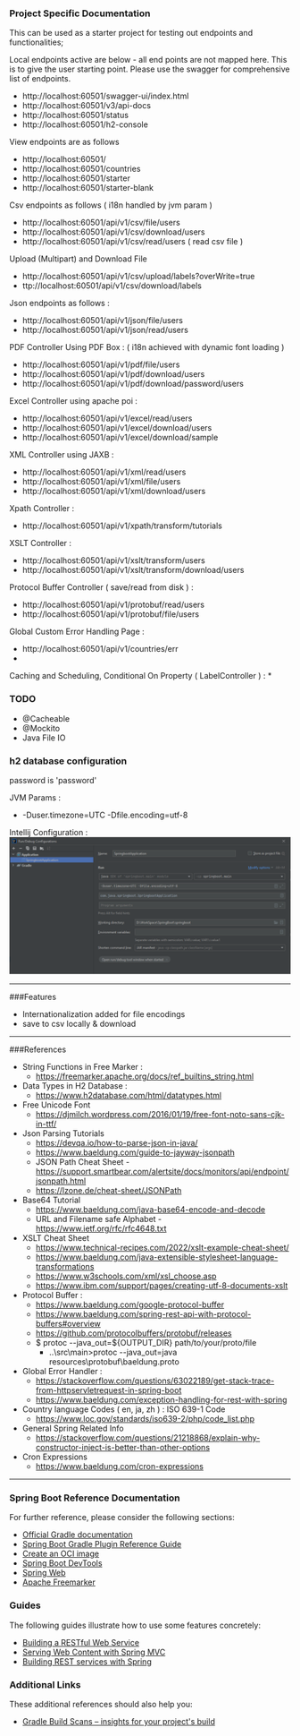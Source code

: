 ### Project Specific Documentation
This can be used as a starter project for testing out endpoints and functionalities;

Local endpoints active are below - all end points are not mapped here. 
This is to give the user  starting point. 
Please use the swagger for comprehensive list of endpoints.

* http://localhost:60501/swagger-ui/index.html
* http://localhost:60501/v3/api-docs
* http://localhost:60501/status
* http://localhost:60501/h2-console

View endpoints are as follows 
* http://localhost:60501/
* http://localhost:60501/countries
* http://localhost:60501/starter
* http://localhost:60501/starter-blank

Csv endpoints as follows ( i18n handled by jvm param )
* http://localhost:60501/api/v1/csv/file/users
* http://localhost:60501/api/v1/csv/download/users
* http://localhost:60501/api/v1/csv/read/users ( read csv file )

Upload (Multipart) and Download File
* http://localhost:60501/api/v1/csv/upload/labels?overWrite=true
* ttp://localhost:60501/api/v1/csv/download/labels

Json endpoints as follows : 
* http://localhost:60501/api/v1/json/file/users
* http://localhost:60501/api/v1/json/read/users

PDF Controller Using PDF Box : ( i18n achieved with dynamic font loading )
* http://localhost:60501/api/v1/pdf/file/users
* http://localhost:60501/api/v1/pdf/download/users
* http://localhost:60501/api/v1/pdf/download/password/users

Excel Controller using apache poi :
* http://localhost:60501/api/v1/excel/read/users
* http://localhost:60501/api/v1/excel/download/users
* http://localhost:60501/api/v1/excel/download/sample

XML Controller using JAXB :
* http://localhost:60501/api/v1/xml/read/users
* http://localhost:60501/api/v1/xml/file/users
* http://localhost:60501/api/v1/xml/download/users

Xpath Controller : 
* http://localhost:60501/api/v1/xpath/transform/tutorials

XSLT Controller : 
* http://localhost:60501/api/v1/xslt/transform/users
* http://localhost:60501/api/v1/xslt/transform/download/users

Protocol Buffer Controller ( save/read from disk ) :
* http://localhost:60501/api/v1/protobuf/read/users
* http://localhost:60501/api/v1/protobuf/file/users

Global Custom Error Handling Page : 
* http://localhost:60501/api/v1/countries/err
* 

Caching and Scheduling, Conditional On Property ( LabelController ) :
* 


### TODO
* @Cacheable
* @Mockito
* Java File IO

### h2 database configuration
password is 'password'

JVM Params :
- -Duser.timezone=UTC -Dfile.encoding=utf-8

Intellij Configuration : 
![img.png](docs/img.png)


----
###Features 
- Internationalization added for file encodings
- save to csv locally & download

----
###References
- String Functions in Free Marker : 
  - https://freemarker.apache.org/docs/ref_builtins_string.html
- Data Types in H2 Database : 
  - https://www.h2database.com/html/datatypes.html
- Free Unicode Font
  - https://djmilch.wordpress.com/2016/01/19/free-font-noto-sans-cjk-in-ttf/
- Json Parsing Tutorials 
  - https://devqa.io/how-to-parse-json-in-java/
  - https://www.baeldung.com/guide-to-jayway-jsonpath
  - JSON Path Cheat Sheet -https://support.smartbear.com/alertsite/docs/monitors/api/endpoint/jsonpath.html
  - https://lzone.de/cheat-sheet/JSONPath
- Base64 Tutorial
  - https://www.baeldung.com/java-base64-encode-and-decode
  - URL and Filename safe Alphabet - https://www.ietf.org/rfc/rfc4648.txt
- XSLT Cheat Sheet
  - https://www.technical-recipes.com/2022/xslt-example-cheat-sheet/
  - https://www.baeldung.com/java-extensible-stylesheet-language-transformations
  - https://www.w3schools.com/xml/xsl_choose.asp
  - https://www.ibm.com/support/pages/creating-utf-8-documents-xslt
- Protocol Buffer :
  - https://www.baeldung.com/google-protocol-buffer
  - https://www.baeldung.com/spring-rest-api-with-protocol-buffers#overview
  - https://github.com/protocolbuffers/protobuf/releases
  - $ protoc --java_out=${OUTPUT_DIR} path/to/your/proto/file
    - ..\src\main>protoc --java_out=java resources\protobuf\baeldung.proto
- Global Error Handler :
  - https://stackoverflow.com/questions/63022189/get-stack-trace-from-httpservletrequest-in-spring-boot
  - https://www.baeldung.com/exception-handling-for-rest-with-spring
- Country language Codes ( en, ja, zh ) : ISO 639-1 Code
  - https://www.loc.gov/standards/iso639-2/php/code_list.php
- General Spring Related Info
  - https://stackoverflow.com/questions/21218868/explain-why-constructor-inject-is-better-than-other-options
- Cron Expressions
  - https://www.baeldung.com/cron-expressions

----
### Spring Boot Reference Documentation
For further reference, please consider the following sections:

* [Official Gradle documentation](https://docs.gradle.org)
* [Spring Boot Gradle Plugin Reference Guide](https://docs.spring.io/spring-boot/docs/3.2.0/gradle-plugin/reference/html/)
* [Create an OCI image](https://docs.spring.io/spring-boot/docs/3.2.0/gradle-plugin/reference/html/#build-image)
* [Spring Boot DevTools](https://docs.spring.io/spring-boot/docs/3.2.0/reference/htmlsingle/index.html#using.devtools)
* [Spring Web](https://docs.spring.io/spring-boot/docs/3.2.0/reference/htmlsingle/index.html#web)
* [Apache Freemarker](https://docs.spring.io/spring-boot/docs/3.2.0/reference/htmlsingle/index.html#web.servlet.spring-mvc.template-engines)

### Guides
The following guides illustrate how to use some features concretely:

* [Building a RESTful Web Service](https://spring.io/guides/gs/rest-service/)
* [Serving Web Content with Spring MVC](https://spring.io/guides/gs/serving-web-content/)
* [Building REST services with Spring](https://spring.io/guides/tutorials/rest/)

### Additional Links
These additional references should also help you:

* [Gradle Build Scans – insights for your project's build](https://scans.gradle.com#gradle)

